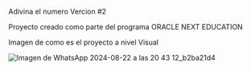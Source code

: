 Adivina el numero Vercion #2

Proyecto creado como parte del programa ORACLE NEXT EDUCATION

Imagen de como es el proyecto a nivel Visual


![Imagen de WhatsApp 2024-08-22 a las 20 43 12_b2ba21d4](https://github.com/user-attachments/assets/7b47aed7-7bc1-4b51-acc1-b79d4d327ebc)
